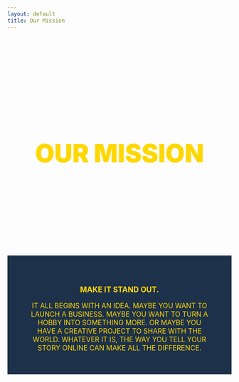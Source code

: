 ```yaml
---
layout: default
title: Our Mission
---
```


<section style="background-image: url('/assets/images/mission-bg.jpg'); background-size: cover; padding: 150px 0; text-align: center;">
  <h1 style="font-size: 4em; color: #FFD700; font-weight: 900;">OUR MISSION</h1>
</section>

<section style="background-color: #1D314A; color: #FFD700; padding: 50px; text-align: center;">
  <p style="font-size: 1.2em; font-weight: bold;">MAKE IT STAND OUT.</p>
  <p style="font-size: 1.1em; max-width: 700px; margin: 0 auto;">
    IT ALL BEGINS WITH AN IDEA. MAYBE YOU WANT TO LAUNCH A BUSINESS. MAYBE YOU WANT TO TURN A HOBBY INTO SOMETHING MORE. OR MAYBE YOU HAVE A CREATIVE PROJECT TO SHARE WITH THE WORLD. WHATEVER IT IS, THE WAY YOU TELL YOUR STORY ONLINE CAN MAKE ALL THE DIFFERENCE.
  </p>
</section>